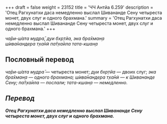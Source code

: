 +++
draft = false
weight = 23152
title = 'ЧЧ Антйа 6.259'
description = 'Отец Рагхунатхи даса немедленно выслал Шивананде Сену четыреста монет, двух слуг и одного брахмана.'
summary = 'Отец Рагхунатхи даса немедленно выслал Шивананде Сену четыреста монет, двух слуг и одного брахмана.'
+++

_ча̄ри-ш́ата мудра̄,_ _дуи бхр̣тйа,_ _эка бра̄хман̣а  
ш́ива̄нандера т̣ха̄н̃и па̄т̣ха̄ила тата-кшан̣а_

## Пословный перевод

_ча̄ри_\-_ш́ата_ _мудра̄_ — четыреста монет; _дуи_ _бхр̣тйа_ — двоих слуг; _эка</em>_ _<em>бра̄хман̣а_ — одного _брахмана_; _ш́ива̄нандера_ _т̣ха̄н̃и_ — к Шивананде Сену; _па̄т̣ха̄ила_ — послали; _тата_\-_кшан̣а_ — немедленно.

## Перевод

**Отец Рагхунатхи даса немедленно выслал Шивананде Сену четыреста монет, двух слуг и одного брахмана.**
